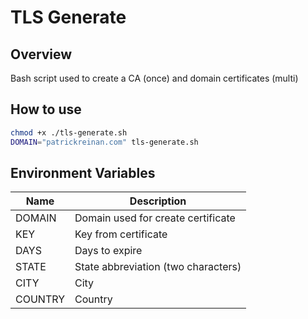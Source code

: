 # TLS Generate

## Overview
Bash script used to create a CA (once) and domain certificates (multi)

## How to use
```bash
chmod +x ./tls-generate.sh
DOMAIN="patrickreinan.com" tls-generate.sh
````

## Environment Variables
Name|Description
-|-
DOMAIN|Domain used for create certificate
KEY|Key from certificate
DAYS|Days to expire
STATE|State abbreviation (two characters)
CITY|City
COUNTRY|Country